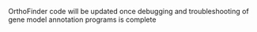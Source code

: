 OrthoFinder code will be updated once debugging and troubleshooting of gene model annotation programs is complete
